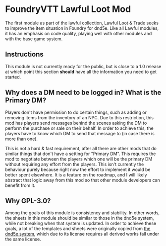 # FoundryVTT Lawful Loot Mod

The first module as part of the lawful collection, Lawful Loot & Trade seeks
to improve the item situation in Foundry for dnd5e. Like all Lawful modules,
it has an emphasis on code quality, playing well with other modules and with
the base game system.

## Instructions

This module is not currently ready for the public, but is close to a 1.0
release at which point this section **should** have all the information you
need to get started.

## Why does a DM need to be logged in? What is the Primary DM?

Players don't have permission to do certain things, such as adding or
removing items from the inventory of an NPC. Due to this restriction, this
mod has players send messages behind the scenes asking the DM to perform the
purchase or sale on their behalf. In order to achieve this, the players have
to know which DM to send that message to (in case there is more than one).

This is not a hard & fast requirement, after all there are other mods that do
similar things that don't have a setting for "Primary DM". This requires the
mod to negotiate between the players which one will be the primary DM without
requiring any effort from the players. This isn't currently the behaviour
purely because right now the effort to implement it would be better spent
elsewhere. It is a feature on the roadmap, and I will likely abstract that
logic away from this mod so that other module developers can benefit from it.

## Why GPL-3.0?

Among the goals of this module is consistency and stability. In other words,
the sheets in this module should be similar to those in the dnd5e system,
while not breaking when that system is updated. In order to achieve these
goals, a lot of the templates and sheets were originally copied from [the
dnd5e system](https://gitlab.com/foundrynet/dnd5e), which due to its license
requires all derived works fall under the same license.

